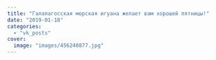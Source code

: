 ```yaml
---
title: "Галапагосская морская игуана желает вам хорошей пятницы!"
date: "2019-01-18"
categories: 
  - "vk_posts"
cover:
  image: "images/456240877.jpg"
---
```



